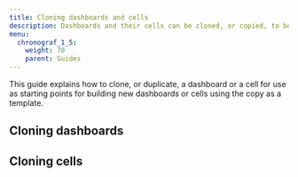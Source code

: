 ```yaml
---
title: Cloning dashboards and cells
description: Dashboards and their cells can be cloned, or copied, to be used as templates for easily creating new dashboards and cells.
menu:
  chronograf_1_5:
    weight: 70
    parent: Guides
---
```


This guide explains how to clone, or duplicate, a dashboard or a cell for use as starting points for building new dashboards or cells using the copy as a template.

## Cloning dashboards





## Cloning cells
